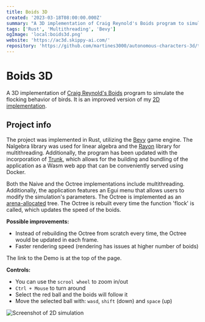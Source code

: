 ```yaml
---
title: Boids 3D
created: '2023-03-18T08:00:00.000Z'
summary: "A 3D implementation of Craig Reynold's Boids program to simulate the flocking behavior of birds."
tags: ['Rust', 'Multithreading', 'Bevy']
ogImage: 'local:boids3d.png'
website: 'https://ac3d.skippy-ai.com/'
repository: 'https://github.com/martines3000/autonomous-characters-3d/tree/master'
---
```


# Boids 3D

A 3D implementation of [Craig Reynold's Boids](https://www.red3d.com/cwr/boids/) program to simulate the flocking behavior of birds. It is an improved version of my [2D implementation](https://portfolio.skippy-ai.com/projects/masca).

## Project info

The project was implemented in Rust, utilizing the [Bevy](https://bevyengine.org/) game engine. The Nalgebra library was used for linear algebra and the [Rayon](https://github.com/rayon-rs/rayon) library for multithreading. Additionally, the program has been updated with the incorporation of [Trunk](https://trunkrs.dev/), which allows for the building and bundling of the application as a Wasm web app that can be conveniently served using Docker.

Both the Naive and the Octree implementations include multithreading. Additionally, the application features an Egui menu that allows users to modify the simulation's parameters. The Octree is implemented as an [arena-allocated](https://github.com/fitzgen/generational-arena) tree. The Octree is rebuilt every time the function 'flock' is called, which updates the speed of the boids.

**Possible improvements:**

- Instead of rebuilding the Octree from scratch every time, the Octree would be updated in each frame.
- Faster rendering speed (rendering has issues at higher number of boids)

The link to the Demo is at the top of the page.

**Controls:**

- You can use the `scrool wheel` to zoom in/out
- `Ctrl + Mouse` to turn around
- Select the red ball and the boids will follow it
- Move the selected ball with: `wasd`, `shift` (down) and `space` (up)

![Screenshot of 2D simulation](/images/boids3d.png)
